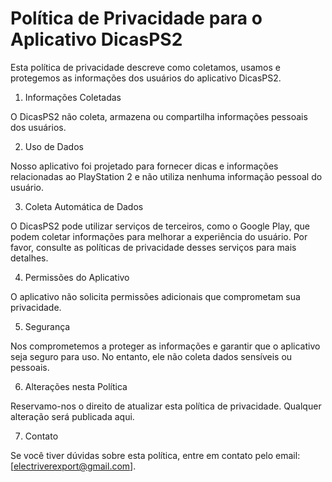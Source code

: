 # Política de Privacidade para o Aplicativo DicasPS2

Esta política de privacidade descreve como coletamos, usamos e protegemos as informações dos usuários do aplicativo DicasPS2.

1. Informações Coletadas

O DicasPS2 não coleta, armazena ou compartilha informações pessoais dos usuários.

2. Uso de Dados

Nosso aplicativo foi projetado para fornecer dicas e informações relacionadas ao PlayStation 2 e não utiliza nenhuma informação pessoal do usuário.

3. Coleta Automática de Dados

O DicasPS2 pode utilizar serviços de terceiros, como o Google Play, que podem coletar informações para melhorar a experiência do usuário. Por favor, consulte as políticas de privacidade desses serviços para mais detalhes.

4. Permissões do Aplicativo

O aplicativo não solicita permissões adicionais que comprometam sua privacidade.

5. Segurança

Nos comprometemos a proteger as informações e garantir que o aplicativo seja seguro para uso. No entanto, ele não coleta dados sensíveis ou pessoais.

6. Alterações nesta Política

Reservamo-nos o direito de atualizar esta política de privacidade. Qualquer alteração será publicada aqui.

7. Contato

Se você tiver dúvidas sobre esta política, entre em contato pelo email: [electriverexport@gmail.com].
